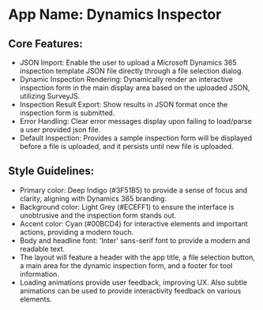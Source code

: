 # **App Name**: Dynamics Inspector

## Core Features:

- JSON Import: Enable the user to upload a Microsoft Dynamics 365 inspection template JSON file directly through a file selection dialog.
- Dynamic Inspection Rendering: Dynamically render an interactive inspection form in the main display area based on the uploaded JSON, utilizing SurveyJS.
- Inspection Result Export: Show results in JSON format once the inspection form is submitted.
- Error Handling: Clear error messages display upon failing to load/parse a user provided json file.
- Default Inspection: Provides a sample inspection form will be displayed before a file is uploaded, and it persists until new file is uploaded.

## Style Guidelines:

- Primary color: Deep Indigo (#3F51B5) to provide a sense of focus and clarity, aligning with Dynamics 365 branding.
- Background color: Light Grey (#ECEFF1) to ensure the interface is unobtrusive and the inspection form stands out.
- Accent color: Cyan (#00BCD4) for interactive elements and important actions, providing a modern touch.
- Body and headline font: 'Inter' sans-serif font to provide a modern and readable text.
- The layout will feature a header with the app title, a file selection button, a main area for the dynamic inspection form, and a footer for tool information.
- Loading animations provide user feedback, improving UX. Also subtle animations can be used to provide interactivity feedback on various elements.